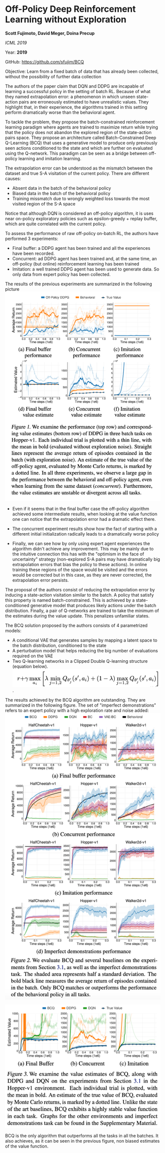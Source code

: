 # Off-Policy Deep Reinforcement Learning without Exploration

**Scott Fujimoto, David Meger, Doina Precup**

*ICML 2019*

Year: **2019**

GitHub: https://github.com/sfujim/BCQ

Objective: Learn from a fixed batch of data that has already been collected, without the possibility of further data collection

The authors of the paper claim that DQN and DDPG are incapable of learning a successful policy in the setting of batch RL. Because of what they named extrapolation error: a phenomenon in which unseen state-action pairs are erroneously estimated to have unrealistic values. They highlight that, in their experience, the algorithms trained in this setting perform dramatically worse than the behavioral agent.

To tackle the problem, they propose the batch-constrained reinforcement learning paradigm where agents are trained to maximize return while trying that the policy does not abandon the explored region of the state-action pairs space. They propose an architecture called Batch-Constrained Deep Q-Learning (BCQ) that uses a generative model to produce only previously seen actions conditioned to the state and which are further on evaluated using the Q-network. This paradigm can be seen as a bridge between off-policy learning and imitation learning.

The extrapolation error can be understood as the mismatch between the dataset and true S-A visitation of the current policy. There are different causes:
- Absent data in the batch of the behavioral policy
- Biased data in the batch of the behavioral policy
- Training missmatch due to wrongly weighted loss towards the most visited region of the S-A space

Notice that although DQN is considered an off-policy algorithm, it is uses near on-policy exploratory policies such as epsilon-greedy + replay buffer, which are quite correlated with the current policy.

To assess the performance of raw off-policy on-batch RL, the authors have performed 3 experiments:
- Final buffer: a DDPG agent has been trained and all the experiences have been recorded.
- Concurrent: ad DDPG agent has been trained and, at the same time, an off-policy (but online) reinforcement learning has been trained
- Imitation: a well trained DDPG agent has been used to generate data. So only data from expert policy has been collected.

The results of the previous experiments are summarized in the following picture
![](fujimoto2019/experiments.png)


- Even if it seems that in the final buffer case the off-policy algorithm achieved some intermediate results, when looking at the value function one can notice that the extrapolation error had a dramatic effect there.

- The concurrent experiment results show how the fact of starting with a different initial initialization radically leads to a dramatically worse policy

- Finally, we can see how by only using expert agent experiences the algorithm didn't achieve any improvement. This may be mainly due to the intuitive connection this has with the "optimism in the face of uncertainty" strategy (non-explored S-A pairs may have dramatically big extrapolation errors that bias the policy to these actions). In online training these regions of the space would be visited and the errors would be corrected but in this case, as they are never corrected, the extrapolation error persists.

The proposal of the authors consist of reducing the extrapolation error by inducing a state-action visitation similar to the batch. A policy that satisfy this property is named batch-constrained. This is achieved by a state-conditioned generative model that produces likely actions under the batch distribution. Finally, a pair of Q-networks are trained to take the minimum of the estimates during the value update. This penalizes unfamiliar states.

The BCQ solution proposed by the authors consists of 4 parametrized models:
- A conditional VAE that generates samples by mapping a latent space to the batch distribution, conditioned to the state
- A perturbation model that helps reducing the big number of evaluations required on the VAE
- Two Q-learning networks in a Clipped Double Q-learning structure (equation below).
![](fujimoto2019/double-clipped-q.png).

The results achieved by the BCQ algorithm are outstanding. They are summarized in the following figure. The set of "imperfect demonstrations" refers to an expert policy with a high exploration rate and noise added:
![](fujimoto2019/results.png)

![](fujimoto2019/results_value.png)

BCQ is the only algorithm that outperforms all the tasks in all the batches. It also achieves, as it can be seen in the previous figure, non biased estimates of the value function.